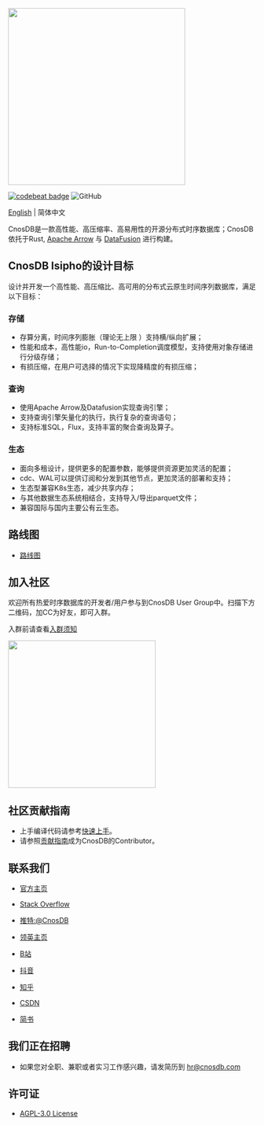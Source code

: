 <img alt="" src="docs/source/_static/img/cnosdb_logo_white.svg" width="360"/>

<a href="https://codebeat.co/projects/github-com-cnosdatabase-cnosdb-main"><img alt="codebeat badge"
                                                                                src="https://codebeat.co/badges/23007af1-7b99-419c-81a8-7bfb6dac31b9"/></a>
![GitHub](https://img.shields.io/github/license/cnosdb/cnosdb)

[English](./README.md) | 简体中文


CnosDB是一款高性能、高压缩率、高易用性的开源分布式时序数据库；CnosDB依托于Rust, [Apache Arrow](https://arrow.apache.org/) 与 [DataFusion](https://github.com/apache/arrow-datafusion) 进行构建。

## CnosDB Isipho的设计目标

设计并开发一个高性能、高压缩比、高可用的分布式云原生时间序列数据库，满足以下目标：

### 存储

- 存算分离，时间序列膨胀（理论无上限 ）支持横/纵向扩展；
- 性能和成本，高性能io，Run-to-Completion调度模型，支持使用对象存储进行分级存储；
- 有损压缩，在用户可选择的情况下实现降精度的有损压缩；

### 查询

- 使用Apache Arrow及Datafusion实现查询引擎；
- 支持查询引擎矢量化的执行，执行复杂的查询语句；
- 支持标准SQL，Flux，支持丰富的聚合查询及算子。

### 生态

- 面向多租设计，提供更多的配置参数，能够提供资源更加灵活的配置；
- cdc、WAL可以提供订阅和分发到其他节点，更加灵活的部署和支持；
- 生态型兼容K8s生态，减少共享内存；
- 与其他数据生态系统相结合，支持导入/导出parquet文件；
- 兼容国际与国内主要公有云生态。

## 路线图

* [路线图](https://github.com/cnosdb/cnosdb/issues/483)

## 加入社区

欢迎所有热爱时序数据库的开发者/用户参与到CnosDB User Group中。扫描下方二维码，加CC为好友，即可入群。

入群前请查看[入群须知](./docs/guidelines/CnosDBWeChatUserGroupGuidelines.md)

<img src="docs/source/_static/img/u.jpg" width="300" alt=""/>

## 社区贡献指南

- 上手编译代码请参考[快速上手](docs/get-started.md)。
- 请参照[贡献指南](CONTRIBUTING.md)成为CnosDB的Contributor。

## 联系我们

* [官方主页](https://www.cnosdb.com)

* [Stack Overflow](https://stackoverflow.com/questions/tagged/cnosdb)

* [推特:@CnosDB](https://twitter.com/CnosDB)

* [领英主页](https://www.linkedin.com/company/cnosdb)

* [B站](https://space.bilibili.com/36231559)

* [抖音](https://www.douyin.com/user/MS4wLjABAAAA6ua1UPmYWCcTl0AT0Lf1asILf9ogmj7J257KEq812csox9FBrAkxxKcok1GIzPMv)

* [知乎](https://www.zhihu.com/org/cnosdb)

* [CSDN](https://blog.csdn.net/CnosDB)

* [简书](https://www.jianshu.com/u/745811688e9e)

## 我们正在招聘
* 如果您对全职、兼职或者实习工作感兴趣，请发简历到 hr@cnosdb.com

## 许可证

* [AGPL-3.0 License](./LICENSE.md)
